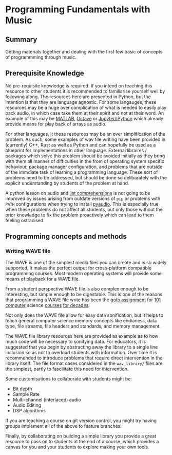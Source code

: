 # Programming Fundamentals with Music

<!-- - [x] How this resource could be used -->
<!-- - [x] How could this be taken further -->
<!-- - [x] Technical Resources or Requirements -->

## Summary
Getting materials together and dealing with the first few basic of concepts of programmming through music.

## Prerequisite Knowledge
No pre-requisite knowledge is required. If you intend on teaching this resource to other students it is recommended to familiarise yourself well by following along. The resources here are presented in Python, but the intention is that they are language agnostic. For some langauges, these resources may be a huge over complication of what is needed to easily play back audio, in which case take them at their spirit and not at their word. An example of this may be [MATLAB](https://www.mathworks.com/help/matlab/ref/soundsc.html), [Octave](https://octave.sourceforge.io/octave/function/soundsc.html) or [Jupyter/IPython](https://ipython.org/ipython-doc/3/api/generated/IPython.display.html) which already provide means for play back of arrays as audio.

For other languages, it these resources may be an over simplification of the problem. As such, some examples of wav file writing have been provided in (currently) C++, Rust as well as Python and can hopefully be used as a blueprint for implementations in other language. External libraires / packages which solve this problem should be avoided initially as they bring with them all manner of difficulties in the from of operating system specific behaviour, package manager configuration, and problems that are outside of the immdiate task of learning a programming language. These sort of problems need to be addressed, but should be done so delibarately with the explicit understanding by students of the problem at hand.

A python lesson on audio and [list comprehensions](https://docs.python.org/3/tutorial/datastructures.html#list-comprehensions) is not going to be improved by issues arising from outdate versions of `pip` or problems with `PATH` configurations when trying to install [pyaudio](https://pypi.org/project/PyAudio/). This is especially true when these problems do not affect all students, but only those without the prior knowledge to fix the problem proactively which can lead to them feeling ostracised. 

## Programming concepts and methods

### Writing WAVE file

The WAVE is one of the simplest media files you can create and is so widely supported, it makes the perfect output for cross-platform compatible programming courses.  Most modern operating systems will provide some means of playback for a WAVE file.

From a student perspective WAVE file is also complex enough to be interesting, but simple enough to be digestable. This is one of the reasons that programming a WAVE file write has been the [goto assignment](https://www.cs.utahtech.edu/cs/3005/assignments.wav_wizard/assignment_07_wav_file_part1/) for [101 computer](https://www.danielzingaro.com/sound_proc2/assignment.html) science [courses](https://ccrma.stanford.edu/courses/422-winter-2014/projects/WaveFormat/) [for decades](https://cs50.harvard.edu/x/2023/labs/4/volume/).

Not only does the WAVE file allow for easy data sonification, but it helps to teach general computer science memory concepts like endianess, data type, file streams, file headers and standards, and memory management.

The WAVE file library resources here are provided as example as to how much code will be necessary to sonifying data. For educators, it is suggested that you begin by abstracting away the library to a single line inclusion so as not to overload students with information. Over time it is recommended to introduce problems that require direct intervention in the library itself. The file format cases considered in the `wav_library/` files are the simplest, partly to fascilitate this need for intervention.

Some customisations to collaborate with students might be:

- Bit depth
- Sample Rate
- Multi-channel (interlaced) audio
- Audio Editing
- DSP algorithms

If you are teaching a course on git version control, you might try having groups implement all of the above to feature branches.

Finally, by collaborating on building a simple library you provide a great resource to pass on to students at the end of a course, which provides a canvas for you and your students to explore making your own tools.